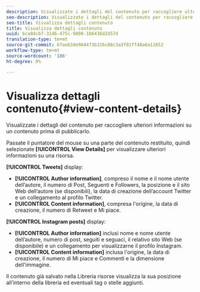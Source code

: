 ```yaml
---
description: Visualizzate i dettagli del contenuto per raccogliere ulteriori informazioni su un contenuto prima di pubblicarlo.
seo-description: Visualizzate i dettagli del contenuto per raccogliere ulteriori informazioni su un contenuto prima di pubblicarlo.
seo-title: Visualizza dettagli contenuto
title: Visualizza dettagli contenuto
uuid: bca8dcb7-31d6-475c-9898-1b6436d2457d
translation-type: tm+mt
source-git-commit: 67aeb3de964473b326c88c3a3f81ff48a6a12652
workflow-type: tm+mt
source-wordcount: '186'
ht-degree: 0%

---
```



# Visualizza dettagli contenuto{#view-content-details}

Visualizzate i dettagli del contenuto per raccogliere ulteriori informazioni su un contenuto prima di pubblicarlo.

Passate il puntatore del mouse su una parte del contenuto restituito, quindi selezionate **[!UICONTROL View Details]** per visualizzare ulteriori informazioni su una risorsa.

**[!UICONTROL Tweets]** display:

* **[!UICONTROL Author information]**, compreso il nome e il nome utente dell’autore, il numero di Post, Seguenti e Followers, la posizione e il sito Web dell’autore (se disponibili), la data di creazione dell’account Twitter e un collegamento al profilo Twitter.
* **[!UICONTROL Content information]**, compresa l&#39;origine, la data di creazione, il numero di Retweet e Mi piace.

**[!UICONTROL Instagram posts]** display:

* **[!UICONTROL Author information]** inclusi nome e nome utente dell’autore, numero di post, seguiti e seguaci, il relativo sito Web (se disponibile) e un collegamento per visualizzarne il profilo Instagram.
* **[!UICONTROL Content information]** inclusa l&#39;origine, la data di creazione, il numero di Mi piace e Commenti e la dimensione dell&#39;immagine.

Il contenuto già salvato nella Libreria risorse visualizza la sua posizione all’interno della libreria ed eventuali tag o stelle aggiunti.
